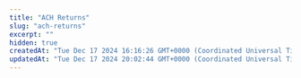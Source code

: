 ```yaml
---
title: "ACH Returns"
slug: "ach-returns"
excerpt: ""
hidden: true
createdAt: "Tue Dec 17 2024 16:16:26 GMT+0000 (Coordinated Universal Time)"
updatedAt: "Tue Dec 17 2024 20:02:44 GMT+0000 (Coordinated Universal Time)"
---
```

